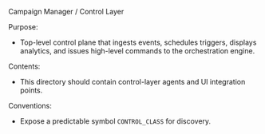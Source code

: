 Campaign Manager / Control Layer

Purpose:
- Top-level control plane that ingests events, schedules triggers, displays analytics, and issues high-level commands to the orchestration engine.

Contents:
- This directory should contain control-layer agents and UI integration points.

Conventions:
- Expose a predictable symbol `CONTROL_CLASS` for discovery.
